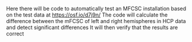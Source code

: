 Here there will be code to automatically test an MFCSC installation based on the test data at https://osf.io/d7j9n/
The code will calculate the difference between the mFCSC of left and right hemispheres in HCP data and detect significant differences
It will then verify that the results are correct
